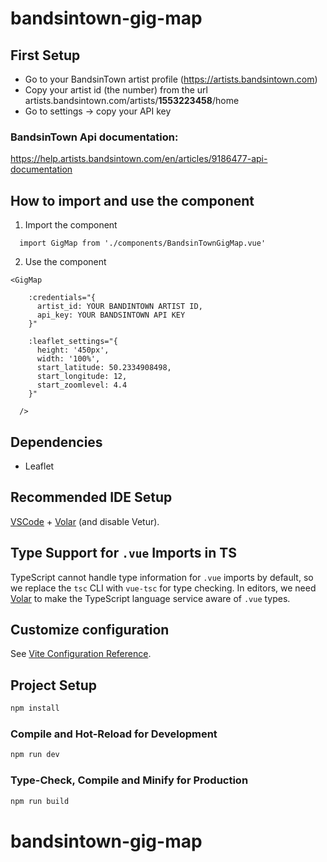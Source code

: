 # bandsintown-gig-map

## First Setup
* Go to your BandsinTown artist profile (https://artists.bandsintown.com) 
* Copy your artist id (the number) from the url artists.bandsintown.com/artists/**1553223458**/home
* Go to settings -> copy your API key

### BandsinTown Api documentation: 
https://help.artists.bandsintown.com/en/articles/9186477-api-documentation

## How to import and use the component

1. Import the component
```
  import GigMap from './components/BandsinTownGigMap.vue'
```

2. Use the component

```
<GigMap 

    :credentials="{
      artist_id: YOUR BANDINTOWN ARTIST ID,
      api_key: YOUR BANDSINTOWN API KEY
    }" 

    :leaflet_settings="{
      height: '450px',
      width: '100%',
      start_latitude: 50.2334908498,
      start_longitude: 12,
      start_zoomlevel: 4.4
    }"

  />
```

## Dependencies
* Leaflet

## Recommended IDE Setup

[VSCode](https://code.visualstudio.com/) + [Volar](https://marketplace.visualstudio.com/items?itemName=Vue.volar) (and disable Vetur).

## Type Support for `.vue` Imports in TS

TypeScript cannot handle type information for `.vue` imports by default, so we replace the `tsc` CLI with `vue-tsc` for type checking. In editors, we need [Volar](https://marketplace.visualstudio.com/items?itemName=Vue.volar) to make the TypeScript language service aware of `.vue` types.

## Customize configuration

See [Vite Configuration Reference](https://vite.dev/config/).

## Project Setup

```sh
npm install
```

### Compile and Hot-Reload for Development

```sh
npm run dev
```

### Type-Check, Compile and Minify for Production

```sh
npm run build
```
# bandsintown-gig-map
